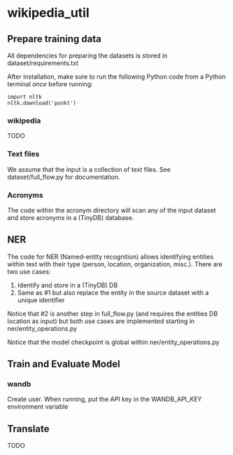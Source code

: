 # wikipedia_util
## Prepare training data
All dependencies for preparing the datasets is stored in dataset/requirements.txt

After installation, make sure to run the following Python code from a Python terminal *once* before running:
```
import nltk
nltk.download('punkt')
```
### wikipedia
TODO
### Text files
We assume that the input is a collection of text files. See dataset/full_flow.py for documentation. 
### Acronyms
The code within the acronym directory will scan any of the input dataset and store acronyms in a (TinyDB) database.
## NER
The code for NER (Named-entity recognition) allows identifying entities within text with their type (person, location, organization, misc.).
There are two use cases:
1. Identify and store in a (TinyDB) DB
2. Same as #1 but also replace the entity in the source dataset with a unique identifier

Notice that #2 is another step in full_flow.py (and requires the entities DB location as input) but both use cases are implemented starting in ner/entity_operations.py

Notice that the model checkpoint is global within ner/entity_operations.py
## Train and Evaluate Model
### wandb
Create user.
When running, put the API key in the WANDB_API_KEY environment variable
## Translate
TODO